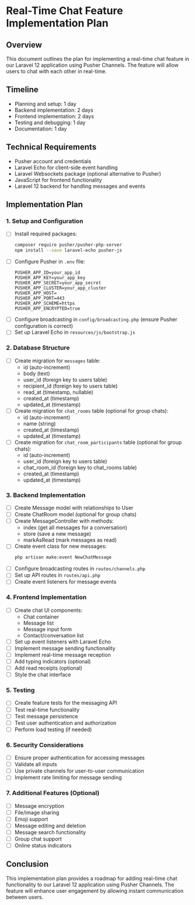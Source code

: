 # Real-Time Chat Feature Implementation Plan

## Overview
This document outlines the plan for implementing a real-time chat feature in our Laravel 12 application using Pusher Channels. The feature will allow users to chat with each other in real-time.

## Timeline
- Planning and setup: 1 day
- Backend implementation: 2 days
- Frontend implementation: 2 days
- Testing and debugging: 1 day
- Documentation: 1 day

## Technical Requirements
- Pusher account and credentials
- Laravel Echo for client-side event handling
- Laravel Websockets package (optional alternative to Pusher)
- JavaScript for frontend functionality
- Laravel 12 backend for handling messages and events

## Implementation Plan

### 1. Setup and Configuration
- [ ] Install required packages:
  ```bash
  composer require pusher/pusher-php-server
  npm install --save laravel-echo pusher-js
  ```
- [ ] Configure Pusher in `.env` file:
  ```
  PUSHER_APP_ID=your_app_id
  PUSHER_APP_KEY=your_app_key
  PUSHER_APP_SECRET=your_app_secret
  PUSHER_APP_CLUSTER=your_app_cluster
  PUSHER_APP_HOST=
  PUSHER_APP_PORT=443
  PUSHER_APP_SCHEME=https
  PUSHER_APP_ENCRYPTED=true
  ```
- [ ] Configure broadcasting in `config/broadcasting.php` (ensure Pusher configuration is correct)
- [ ] Set up Laravel Echo in `resources/js/bootstrap.js`

### 2. Database Structure
- [ ] Create migration for `messages` table:
  - id (auto-increment)
  - body (text)
  - user_id (foreign key to users table)
  - recipient_id (foreign key to users table)
  - read_at (timestamp, nullable)
  - created_at (timestamp)
  - updated_at (timestamp)
- [ ] Create migration for `chat_rooms` table (optional for group chats):
  - id (auto-increment)
  - name (string)
  - created_at (timestamp)
  - updated_at (timestamp)
- [ ] Create migration for `chat_room_participants` table (optional for group chats):
  - id (auto-increment)
  - user_id (foreign key to users table)
  - chat_room_id (foreign key to chat_rooms table)
  - created_at (timestamp)
  - updated_at (timestamp)

### 3. Backend Implementation
- [ ] Create Message model with relationships to User
- [ ] Create ChatRoom model (optional for group chats)
- [ ] Create MessageController with methods:
  - index (get all messages for a conversation)
  - store (save a new message)
  - markAsRead (mark messages as read)
- [ ] Create event class for new messages:
  ```bash
  php artisan make:event NewChatMessage
  ```
- [ ] Configure broadcasting routes in `routes/channels.php`
- [ ] Set up API routes in `routes/api.php`
- [ ] Create event listeners for message events

### 4. Frontend Implementation
- [ ] Create chat UI components:
  - Chat container
  - Message list
  - Message input form
  - Contact/conversation list
- [ ] Set up event listeners with Laravel Echo
- [ ] Implement message sending functionality
- [ ] Implement real-time message reception
- [ ] Add typing indicators (optional)
- [ ] Add read receipts (optional)
- [ ] Style the chat interface

### 5. Testing
- [ ] Create feature tests for the messaging API
- [ ] Test real-time functionality
- [ ] Test message persistence
- [ ] Test user authentication and authorization
- [ ] Perform load testing (if needed)

### 6. Security Considerations
- [ ] Ensure proper authentication for accessing messages
- [ ] Validate all inputs
- [ ] Use private channels for user-to-user communication
- [ ] Implement rate limiting for message sending

### 7. Additional Features (Optional)
- [ ] Message encryption
- [ ] File/image sharing
- [ ] Emoji support
- [ ] Message editing and deletion
- [ ] Message search functionality
- [ ] Group chat support
- [ ] Online status indicators

## Conclusion
This implementation plan provides a roadmap for adding real-time chat functionality to our Laravel 12 application using Pusher Channels. The feature will enhance user engagement by allowing instant communication between users.